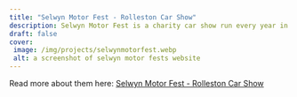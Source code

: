 ```yaml
---
title: "Selwyn Motor Fest - Rolleston Car Show"
description: Selwyn Motor Fest is a charity car show run every year in the Selwyn town of Rolleston. Bringing nearly 1000 cars in and residents from all over Christchurch, this show has been a great source of donations for local charities. 
draft: false
cover: 
 image: /img/projects/selwynmotorfest.webp
 alt: a screenshot of selwyn motor fests website
---
```


Read more about them here: <a href="http://www.selwynmotorfest.nz">Selwyn Motor Fest - Rolleston Car Show</a>